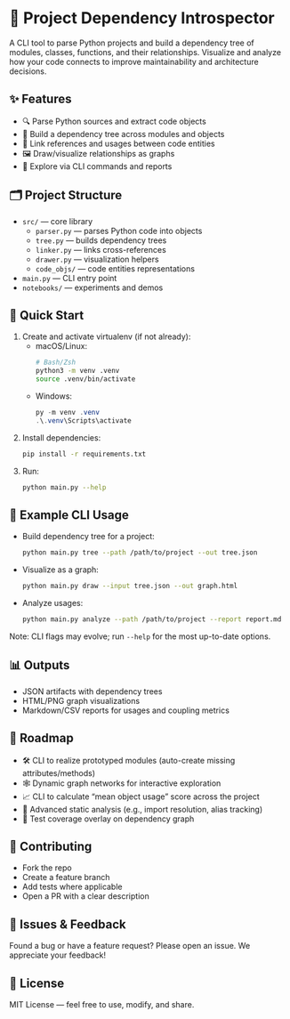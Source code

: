 # 🐍 Project Dependency Introspector

A CLI tool to parse Python projects and build a dependency tree of modules, classes, functions, and their relationships. Visualize and analyze how your code connects to improve maintainability and architecture decisions.

## ✨ Features
- 🔍 Parse Python sources and extract code objects
- 🌳 Build a dependency tree across modules and objects
- 🧭 Link references and usages between code entities
- 🖼️ Draw/visualize relationships as graphs
- 🧪 Explore via CLI commands and reports

## 🗂️ Project Structure
- `src/` — core library
    - `parser.py` — parses Python code into objects
    - `tree.py` — builds dependency trees
    - `linker.py` — links cross-references
    - `drawer.py` — visualization helpers
    - `code_objs/` — code entities representations
- `main.py` — CLI entry point
- `notebooks/` — experiments and demos

## 🚀 Quick Start
1. Create and activate virtualenv (if not already):
    - macOS/Linux:
      ```bash
      # Bash/Zsh
      python3 -m venv .venv
      source .venv/bin/activate
      ```
    - Windows:
      ```powershell
      py -m venv .venv
      .\.venv\Scripts\activate
      ```
2. Install dependencies:
   ```bash
   pip install -r requirements.txt
   ```
3. Run:
   ```bash
   python main.py --help
   ```

## 🧰 Example CLI Usage
- Build dependency tree for a project:
  ```bash
  python main.py tree --path /path/to/project --out tree.json
  ```
- Visualize as a graph:
  ```bash
  python main.py draw --input tree.json --out graph.html
  ```
- Analyze usages:
  ```bash
  python main.py analyze --path /path/to/project --report report.md
  ```

Note: CLI flags may evolve; run `--help` for the most up-to-date options.

## 📊 Outputs
- JSON artifacts with dependency trees
- HTML/PNG graph visualizations
- Markdown/CSV reports for usages and coupling metrics

## 🧭 Roadmap
- 🛠️ CLI to realize prototyped modules (auto-create missing attributes/methods)
- 🕸️ Dynamic graph networks for interactive exploration
- 📈 CLI to calculate “mean object usage” score across the project
- 🧠 Advanced static analysis (e.g., import resolution, alias tracking)
- 🧪 Test coverage overlay on dependency graph

## 🤝 Contributing
- Fork the repo
- Create a feature branch
- Add tests where applicable
- Open a PR with a clear description

## 🐛 Issues & Feedback
Found a bug or have a feature request? Please open an issue. We appreciate your feedback!

## 📄 License
MIT License — feel free to use, modify, and share.